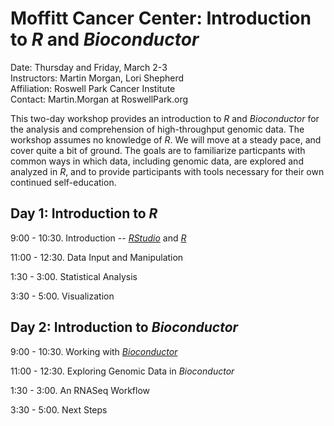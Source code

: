 # Moffitt Cancer Center: Introduction to _R_ and _Bioconductor_

Date: Thursday and Friday, March 2-3<br />
Instructors: Martin Morgan, Lori Shepherd<br />
Affiliation: Roswell Park Cancer Institute<br />
Contact: Martin.Morgan at RoswellPark.org

This two-day workshop provides an introduction to _R_ and
_Bioconductor_ for the analysis and comprehension of high-throughput
genomic data. The workshop assumes no knowledge of _R_. We will move
at a steady pace, and cover quite a bit of ground. The goals are to
familiarize particpants with common ways in which data, including
genomic data, are explored and analyzed in _R_, and to provide participants
with tools necessary for their own continued self-education.

## Day 1: Introduction to _R_

9:00 - 10:30. Introduction -- _[RStudio][]_ and _[R]_

11:00 - 12:30. Data Input and Manipulation

1:30 - 3:00. Statistical Analysis

3:30 - 5:00. Visualization

## Day 2: Introduction to _Bioconductor_

9:00 - 10:30. Working with _[Bioconductor][]_

11:00 - 12:30. Exploring Genomic Data in _Bioconductor_

1:30 - 3:00. An RNASeq Workflow

3:30 - 5:00. Next Steps

[RStudio]: https://rstudio.com
[R]: https://r-project.org
[Bioconductor]: https://bioconductor.org
